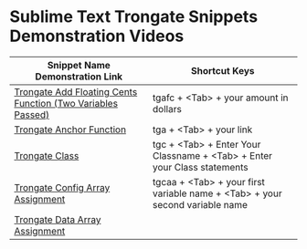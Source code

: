 # Sublime Text Trongate Snippets Demonstration Videos

| Snippet Name Demonstration Link | Shortcut Keys |  
| -------------------------------------------- | ------------- |  
| [Trongate Add Floating Cents Function (Two Variables Passed)](https://icedrive.net/s/2i9ziYYNhZzVxwPvbY4gDvgkPQGb)| tgafc + &lt;Tab&gt; + your amount in dollars |  
| [Trongate Anchor Function](https://icedrive.net/s/tXGigDYg2ffwGatkgNQ6FQ65VChB) | tga + &lt;Tab&gt; + your link |  
| [Trongate Class](https://icedrive.net/s/hz69ZGx2ABZgPua9fzTPZzt3GNaw)| tgc + &lt;Tab&gt; + Enter Your Classname + &lt;Tab&gt; + Enter your Class statements |  
| [Trongate Config Array Assignment](https://icedrive.net/s/7kbD7aRT6uzGzG5Via7YzBFhTuPb) | tgcaa + &lt;Tab&gt; + your first variable name + &lt;Tab&gt; + your second variable name |  
| [Trongate Data Array Assignment](https://icedrive.net/s/PkyVWf5ZfD1SDtAWayiZ51DXi29F) || tgdaa + &lt;Tab&gt; + your array name + &lt;Tab&gt; + your function name |  
